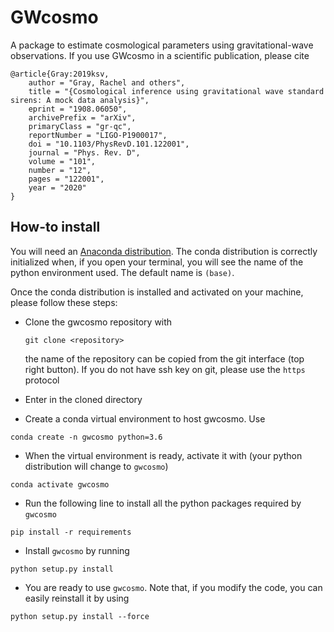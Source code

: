 # GWcosmo

A package to estimate cosmological parameters using gravitational-wave observations. If you use GWcosmo in a scientific publication, please cite 

```
@article{Gray:2019ksv,
    author = "Gray, Rachel and others",
    title = "{Cosmological inference using gravitational wave standard sirens: A mock data analysis}",
    eprint = "1908.06050",
    archivePrefix = "arXiv",
    primaryClass = "gr-qc",
    reportNumber = "LIGO-P1900017",
    doi = "10.1103/PhysRevD.101.122001",
    journal = "Phys. Rev. D",
    volume = "101",
    number = "12",
    pages = "122001",
    year = "2020"
}
```

## How-to install

You will need an [Anaconda distribution](https://www.anaconda.com/). The conda distribution is correctly initialized when, if you open your terminal, you will see the name of the python environment used. The default name is `(base)`.

Once the conda distribution is installed and activated on your machine, please follow these steps:

* Clone the gwcosmo repository with 
    ```
    git clone <repository>
    ```
    the name of the repository can be copied from the git interface (top right button). If you do not have ssh key on git, please use the `https` protocol

* Enter in the cloned directory

* Create a conda virtual environment to host gwcosmo. Use
```
conda create -n gwcosmo python=3.6
```
* When the virtual environment is ready, activate it with (your python distribution will change to `gwcosmo`)
```
conda activate gwcosmo
```
* Run the following line to install all the python packages required by `gwcosmo`
```
pip install -r requirements
```
* Install `gwcosmo` by running 
```
python setup.py install
```
* You are ready to use `gwcosmo`. Note that, if you modify the code, you can easily reinstall it by using
```
python setup.py install --force
```


